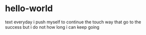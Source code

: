 # hello-world
text
everyday i push myself to continue the touch way that go to the success but i do not how long i can keep going
